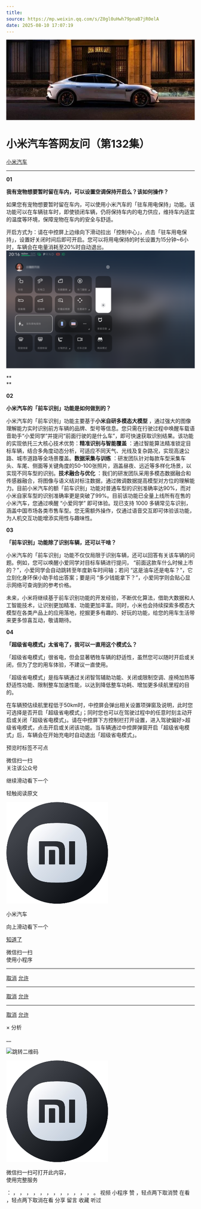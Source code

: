 ```yaml
---
title: 
source: https://mp.weixin.qq.com/s/Z0gl0uHwh79pnaB7jR0elA
date: 2025-08-10 17:07:19
---
```


![cover_image](images/img_cfc9b199.jpg)


#  小米汽车答网友问（第132集）


[ 小米汽车 ](<javascript:void\(0\);>)

______

  

****01****

**我有宠物想要暂时留在车内，可以设置空调保持开启么？该如何操作？**

如果您有宠物想要暂时留在车内，可以使用小米汽车的「驻车用电保持」功能。该功能可以在车辆驻车时，即使锁闭车辆，仍将保持车内的电力供应，维持车内适宜的温度等环境，保障宠物在车内的安全与舒适。

开启方式为：请在中控屏上边缘向下滑动拉出「控制中心」，点击「驻车用电保持」，设置好关闭时间后即可开启。您可以将用电保持的时长设置为15分钟~6小时，车辆会在电量消耗至20%时自动退出。![img_185c3065.jpg](images/img_185c3065.jpg)

**  
**

**02**

**小米汽车的「前车识别」功能是如何做到的？**

小米汽车的「前车识别」功能主要基于**小米自研多模态大模型** ，通过强大的图像理解能力实时识别前方车辆的品牌、型号等信息。您只需在行驶过程中唤醒车载语音助手“小爱同学”并提问“前面行驶的是什么车”，即可快速获取识别结果。该功能的实现依托三大核心技术优势：**精准识别与智能覆盖** ：通过智能算法精准锁定目标车辆，结合多角度动态分析，可适应不同天气、光线及复杂路况，实现高速公路、城市道路等全场景覆盖。**数据采集与训练** ：研发团队针对每款车型采集车头、车尾、侧面等关键角度的50-100张照片，涵盖昼夜、远近等多样化场景，以实现不同车型的识别。**技术融合与优化** ：我们的研发团队采用多模态数据融合和传感器融合，将图像与语义结对标注数据，通过微调数据提高模型对方位的理解能力。目前小米汽车的额「前车识别」功能对普通车型的识别准确率达90%，而对小米自家车型的识别准确率更是突破了99%。目前该功能已全量上线所有在售的小米汽车，您通过唤醒 “小爱同学” 即可体验。现已支持 1000 多辆常见车识别，涵盖中国市场各类市售车型。您无需额外操作，仅通过语音交互即可体验该功能，为人机交互功能增添实用性与趣味性。  

**03**

**「前车识别」功能除了识别车辆，还可以干啥？**

小米汽车的「前车识别」功能不仅仅局限于识别车辆，还可以回答有关该车辆的问题。例如，您可以唤醒小爱同学对目标车辆进行提问， “前面这款车什么时候上市的？”，小爱同学会自动跳转至年度新车时间轴；若问 “这是油车还是电车？”，它立刻化身环保小助手给出答案；要是问 “多少钱能拿下？”，小爱同学则会贴心显示网络可查询到的参考价格。

未来，小米将继续基于前车识别功能的开发经验，不断优化算法，借助大数据和人工智能技术，让识别更加精准、功能更加丰富。同时，小米也会持续探索多模态大模型在各类产品上的应用落地，挖掘更多有趣的、好玩的功能，给您的用车生活带来更多惊喜互动，敬请期待。

  

****04****

**「超级省电模式」太省电了，我可以一直用这个模式么？**

「超级省电模式」很省电，但会显著牺牲车辆的舒适性，虽然您可以随时开启或关闭，但为了您的用车体验，不建议一直使用。

「超级省电模式」是指车辆通过关闭智驾辅助功能、关闭或限制空调、座椅加热等舒适性功能、限制整车加速性能，以达到降低整车功耗、增加更多续航里程的目的。

在车辆预估续航里程低于50km时，中控屏会弹出相关设置项弹窗及说明，此时您可选择是否开启「超级省电模式」；同时您也可以在驾驶过程中的任意时刻主动开启或关闭「超级省电模式」。请在中控屏下方控制栏打开设置，进入驾驶偏好>超级省电模式，点击开启或关闭该功能。当车辆通过中控屏弹窗开启「超级省电模式」后，车辆会在开始充电时自动退出「超级省电模式」。

  

  

  

  

[](<>)[](<>)

预览时标签不可点

微信扫一扫  
关注该公众号

继续滑动看下一个

轻触阅读原文

![img_97d833da.jpg](images/img_97d833da.jpg)

小米汽车 

向上滑动看下一个

[知道了](<javascript:;>)

微信扫一扫  
使用小程序

****

[取消](<javascript:void\(0\);>) [允许](<javascript:void\(0\);>)

****

[取消](<javascript:void\(0\);>) [允许](<javascript:void\(0\);>)

****

[取消](<javascript:void\(0\);>) [允许](<javascript:void\(0\);>)

× 分析

__

![跳转二维码]()

![作者头像](images/img_97d833da.jpg)

微信扫一扫可打开此内容，  
使用完整服务

： ， ， ， ， ， ， ， ， ， ， ， ， 。 视频 小程序 赞 ，轻点两下取消赞 在看 ，轻点两下取消在看 分享 留言 收藏 听过